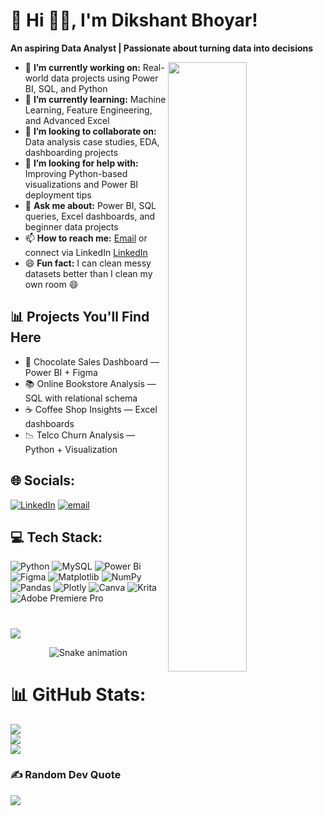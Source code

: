 # 💫 Hi 👋🏻, I'm Dikshant Bhoyar!
**An aspiring Data Analyst | Passionate about turning data into decisions**  

<img src="https://user-images.githubusercontent.com/89788120/167628634-549d2bdd-609e-4275-85af-1e1974da64ca.gif" width="50%" align="right" />

- 🔭 **I’m currently working on:** Real-world data projects using Power BI, SQL, and Python  
- 🌱 **I’m currently learning:** Machine Learning, Feature Engineering, and Advanced Excel  
- 👯 **I’m looking to collaborate on:** Data analysis case studies, EDA, dashboarding projects  
- 🤔 **I’m looking for help with:** Improving Python-based visualizations and Power BI deployment tips  
- 💬 **Ask me about:** Power BI, SQL queries, Excel dashboards, and beginner data projects  
- 📫 **How to reach me:** [Email](mailto:dikshantbhoyar@gmail.com) or connect via LinkedIn [LinkedIn](https://www.linkedin.com/in/dikshant-bhoyar-799a75234/)
- 😄 **Fun fact:** I can clean messy datasets better than I clean my own room 😄  


## 📊 Projects You'll Find Here  
- 🛒 Chocolate Sales Dashboard — Power BI + Figma  
- 📚 Online Bookstore Analysis — SQL with relational schema  
- ☕ Coffee Shop Insights — Excel dashboards  
- 📉 Telco Churn Analysis — Python + Visualization  




## 🌐 Socials:
[![LinkedIn](https://img.shields.io/badge/LinkedIn-%230077B5.svg?logo=linkedin&logoColor=white)](https://linkedin.com/in/DikshantBhoyar) [![email](https://img.shields.io/badge/Email-D14836?logo=gmail&logoColor=white)](mailto:dikshantbhoyar@gmail.com) 

## 💻 Tech Stack:
![Python](https://img.shields.io/badge/python-3670A0?style=plastic&logo=python&logoColor=ffdd54) ![MySQL](https://img.shields.io/badge/mysql-4479A1.svg?style=plastic&logo=mysql&logoColor=white) ![Power Bi](https://img.shields.io/badge/power_bi-F2C811?style=plastic&logo=powerbi&logoColor=black) ![Figma](https://img.shields.io/badge/figma-%23F24E1E.svg?style=plastic&logo=figma&logoColor=white) ![Matplotlib](https://img.shields.io/badge/Matplotlib-%23ffffff.svg?style=plastic&logo=Matplotlib&logoColor=black) ![NumPy](https://img.shields.io/badge/numpy-%23013243.svg?style=plastic&logo=numpy&logoColor=white) ![Pandas](https://img.shields.io/badge/pandas-%23150458.svg?style=plastic&logo=pandas&logoColor=white) ![Plotly](https://img.shields.io/badge/Plotly-%233F4F75.svg?style=plastic&logo=plotly&logoColor=white) ![Canva](https://img.shields.io/badge/Canva-%2300C4CC.svg?style=plastic&logo=Canva&logoColor=white) ![Krita](https://img.shields.io/badge/Krita-203759?style=plastic&logo=krita&logoColor=EEF37B) ![Adobe Premiere Pro](https://img.shields.io/badge/Adobe%20Premiere%20Pro-9999FF.svg?style=plastic&logo=Adobe%20Premiere%20Pro&logoColor=white)

#
[![](https://visitcount.itsvg.in/api?id=the-mansi-goel&icon=0&color=5)](https://visitcount.itsvg.in)



<!-- Snake Game Repo View -->

<div align="center">
  <img src="https://profile-readme-generator.com/assets/snake.svg" alt="Snake animation" />
</div>

# 📊 GitHub Stats:
![](https://github-readme-stats.vercel.app/api?username=DikshantBhoyar&theme=dark&hide_border=false&include_all_commits=false&count_private=false)<br/>
![](https://nirzak-streak-stats.vercel.app/?user=DikshantBhoyar&theme=dark&hide_border=false)<br/>
![](https://github-readme-stats.vercel.app/api/top-langs/?username=DikshantBhoyar&theme=dark&hide_border=false&include_all_commits=false&count_private=false&layout=compact)

### ✍️ Random Dev Quote
![](https://quotes-github-readme.vercel.app/api?type=horizontal&theme=radical)

<!-- Proudly created with GPRM ( https://gprm.itsvg.in ) -->
